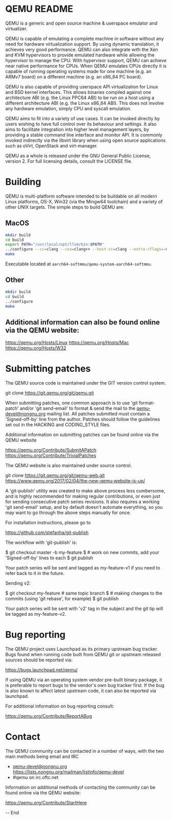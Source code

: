 # QEMU README

QEMU is a generic and open source machine & userspace emulator and
virtualizer.

QEMU is capable of emulating a complete machine in software without any
need for hardware virtualization support. By using dynamic translation,
it achieves very good performance. QEMU can also integrate with the Xen
and KVM hypervisors to provide emulated hardware while allowing the
hypervisor to manage the CPU. With hypervisor support, QEMU can achieve
near native performance for CPUs. When QEMU emulates CPUs directly it is
capable of running operating systems made for one machine (e.g. an ARMv7
board) on a different machine (e.g. an x86_64 PC board).

QEMU is also capable of providing userspace API virtualization for Linux
and BSD kernel interfaces. This allows binaries compiled against one
architecture ABI (e.g. the Linux PPC64 ABI) to be run on a host using a
different architecture ABI (e.g. the Linux x86_64 ABI). This does not
involve any hardware emulation, simply CPU and syscall emulation.

QEMU aims to fit into a variety of use cases. It can be invoked directly
by users wishing to have full control over its behaviour and settings.
It also aims to facilitate integration into higher level management
layers, by providing a stable command line interface and monitor API.
It is commonly invoked indirectly via the libvirt library when using
open source applications such as oVirt, OpenStack and virt-manager.

QEMU as a whole is released under the GNU General Public License,
version 2. For full licensing details, consult the LICENSE file.


# Building

QEMU is multi-platform software intended to be buildable on all modern
Linux platforms, OS-X, Win32 (via the Mingw64 toolchain) and a variety
of other UNIX targets. The simple steps to build QEMU are:

## MacOS
```bash
mkdir build
cd build
export PATH="/usr/local/opt/llvm/bin:$PATH"
../configure --cc=clang --cxx=clang++ --host-cc=clang --extra-cflags=-mavx2 --extra-cxxflags="-I/usr/local/opt/llvm/include" --extra-ldflags="-L/usr/local/opt/llvm/lib -L/usr/local/opt/libffi/lib -L/usr/local/opt/llvm/lib -Wl,-rpath,/usr/local/opt/llvm/lib" --target-list=aarch64-softmmu --enable-cocoa
make
```

Executable located at `aarch64-softmmu/qemu-system-aarch64-softmmu`.

## Other
```bash
mkdir build
cd build
../configure
make
```

## Additional information can also be found online via the QEMU website:

  https://qemu.org/Hosts/Linux
  https://qemu.org/Hosts/Mac
  https://qemu.org/Hosts/W32


# Submitting patches

The QEMU source code is maintained under the GIT version control system.

   git clone https://git.qemu.org/git/qemu.git

When submitting patches, one common approach is to use 'git
format-patch' and/or 'git send-email' to format & send the mail to the
qemu-devel@nongnu.org mailing list. All patches submitted must contain
a 'Signed-off-by' line from the author. Patches should follow the
guidelines set out in the HACKING and CODING_STYLE files.

Additional information on submitting patches can be found online via
the QEMU website

  https://qemu.org/Contribute/SubmitAPatch
  https://qemu.org/Contribute/TrivialPatches

The QEMU website is also maintained under source control.

  git clone https://git.qemu.org/git/qemu-web.git
  https://www.qemu.org/2017/02/04/the-new-qemu-website-is-up/

A 'git-publish' utility was created to make above process less
cumbersome, and is highly recommended for making regular contributions,
or even just for sending consecutive patch series revisions. It also
requires a working 'git send-email' setup, and by default doesn't
automate everything, so you may want to go through the above steps
manually for once.

For installation instructions, please go to

  https://github.com/stefanha/git-publish

The workflow with 'git-publish' is:

  $ git checkout master -b my-feature
  $ # work on new commits, add your 'Signed-off-by' lines to each
  $ git publish

Your patch series will be sent and tagged as my-feature-v1 if you need to refer
back to it in the future.

Sending v2:

  $ git checkout my-feature # same topic branch
  $ # making changes to the commits (using 'git rebase', for example)
  $ git publish

Your patch series will be sent with 'v2' tag in the subject and the git tip
will be tagged as my-feature-v2.

# Bug reporting

The QEMU project uses Launchpad as its primary upstream bug tracker. Bugs
found when running code built from QEMU git or upstream released sources
should be reported via:

  https://bugs.launchpad.net/qemu/

If using QEMU via an operating system vendor pre-built binary package, it
is preferable to report bugs to the vendor's own bug tracker first. If
the bug is also known to affect latest upstream code, it can also be
reported via launchpad.

For additional information on bug reporting consult:

  https://qemu.org/Contribute/ReportABug


# Contact

The QEMU community can be contacted in a number of ways, with the two
main methods being email and IRC

 - qemu-devel@nongnu.org
   https://lists.nongnu.org/mailman/listinfo/qemu-devel
 - #qemu on irc.oftc.net

Information on additional methods of contacting the community can be
found online via the QEMU website:

  https://qemu.org/Contribute/StartHere

-- End
